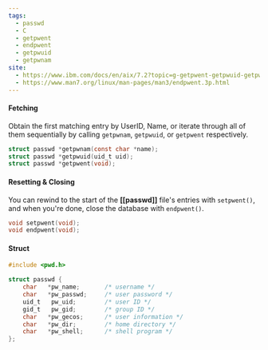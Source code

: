 ```yaml
---
tags:
  - passwd
  - C
  - getpwent
  - endpwent
  - getpwuid
  - getpwnam
site:
  - https://www.ibm.com/docs/en/aix/7.2?topic=g-getpwent-getpwuid-getpwnam-putpwent-setpwent-endpwent-subroutine
  - https://www.man7.org/linux/man-pages/man3/endpwent.3p.html
---
```


#### Fetching

Obtain the first matching entry by UserID, Name, or iterate through all of them sequentially by calling `getpwnam`, `getpwuid`, or `getpwent` respectively.

```C
struct passwd *getpwnam(const char *name);
struct passwd *getpwuid(uid_t uid);
struct passwd *getpwent(void);
```

#### Resetting & Closing

You can rewind to the start of the **[[passwd]]** file's entries with `setpwent()`, and when you're done, close the database with `endpwent()`.

```C
void setpwent(void);
void endpwent(void);
```

#### Struct

```C
#include <pwd.h>

struct passwd {
    char   *pw_name;       /* username */
    char   *pw_passwd;     /* user password */
    uid_t   pw_uid;        /* user ID */
    gid_t   pw_gid;        /* group ID */
    char   *pw_gecos;      /* user information */
    char   *pw_dir;        /* home directory */
    char   *pw_shell;      /* shell program */
};
```
